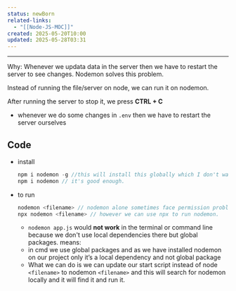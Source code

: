 ```yaml
---
status: newBorn
related-links:
  - "[[Node-JS-MOC]]"
created: 2025-05-20T10:00
updated: 2025-05-28T03:31
---
```

---

Why: Whenever we updata data in the server then we have to restart the server to see changes. Nodemon solves this problem.

Instead of running the file/server on node, we can run it on nodemon.

After running the server to stop it, we press **CTRL + C**
- whenever we do some changes in `.env` then we have to restart the server ourselves

## Code

- install
    ```java
    npm i nodemon -g //this will install this globally which I don't want
    npm i nodemon // it's good enough.
    ```
- to run
    ```java
    nodemon <filename> // nodemon alone sometimes face permission problems so we can't run it directly
    npx nodemon <filename> // however we can use npx to run nodemon.
    ```
    - `nodemon app.js` would **not work** in the terminal or command line because we don't use local dependencies there but global packages. means:
    - in cmd we use global packages and as we have installed nodemon on our project only it’s a local dependency and not global package
    - What we can do is we can update our start script instead of node `<filename>` to nodemon `<filename>` and this will search for nodemon locally and it will find it and run it.

